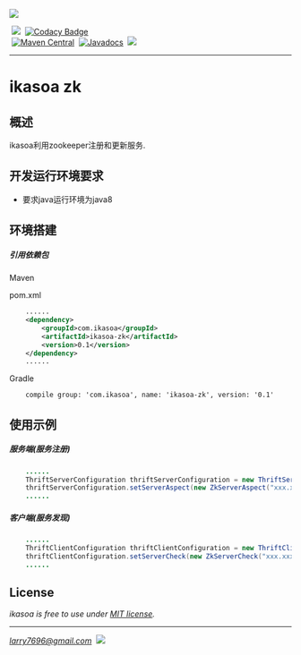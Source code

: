 [![](https://raw.githubusercontent.com/venwyhk/ikasoa/master/ikasoalogo_small.png)](http://ikasoa.com)<br />

&nbsp;[![](https://codeship.com/projects/9cf2f150-1507-0134-ee57-3adebfc67210/status?branch=master)](https://codeship.com/projects/157977)&nbsp;&nbsp;[![Codacy Badge](https://api.codacy.com/project/badge/Grade/bd57bbda21bf4864aafcf230629140cd)](https://www.codacy.com/app/larry7696/ikasoa?utm_source=github.com&utm_medium=referral&utm_content=venwyhk/ikasoa&utm_campaign=Badge_Grade)&nbsp;<br/>&nbsp;[![Maven Central](https://maven-badges.herokuapp.com/maven-central/com.ikasoa/ikasoa-zk/badge.svg)](https://maven-badges.herokuapp.com/maven-central/com.ikasoa/ikasoa-zk)&nbsp;&nbsp;[![Javadocs](http://javadoc.io/badge/com.ikasoa/ikasoa-zk.svg)](http://javadoc.io/doc/com.ikasoa/ikasoa-zk)&nbsp;&nbsp;[![](https://img.shields.io/badge/license-MIT-097ABA.svg)](https://opensource.org/licenses/mit-license.php)&nbsp;&nbsp;

***

# ikasoa zk #

## 概述 ##

  ikasoa利用zookeeper注册和更新服务.

## 开发运行环境要求 ##

- 要求java运行环境为java8

## 环境搭建 ##

##### 引用依赖包 #####

Maven

pom.xml

```xml
    ......
    <dependency>
        <groupId>com.ikasoa</groupId>
        <artifactId>ikasoa-zk</artifactId>
        <version>0.1</version>
    </dependency>
    ......
```

Gradle

```
    compile group: 'com.ikasoa', name: 'ikasoa-zk', version: '0.1'
```

## 使用示例 ##

##### 服务端(服务注册) #####

```java
    ......
    ThriftServerConfiguration thriftServerConfiguration = new ThriftServerConfiguration();
    thriftServerConfiguration.setServerAspect(new ZkServerAspect("xxx.xxx.xxx.xxx:2181", null));
    ......
```

##### 客户端(服务发现) #####

```java
    ......
    ThriftClientConfiguration thriftClientConfiguration = new ThriftClientConfiguration();
    thriftClientConfiguration.setServerCheck(new ZkServerCheck("xxx.xxx.xxx.xxx:2181", null));
    ......
```

## License ##

*ikasoa is free to use under [MIT license](https://github.com/venwyhk/ikasoa/blob/master/LICENSE).*

***

*larry7696@gmail.com*&nbsp;&nbsp;[![](https://i.creativecommons.org/l/by/4.0/80x15.png)](http://creativecommons.org/licenses/by/4.0/)

